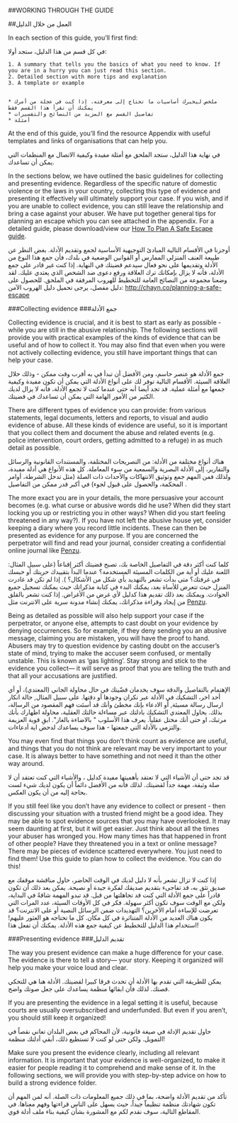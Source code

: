 ##WORKING THROUGH THE GUIDE

##العمل من خلال الدليل

In each section of this guide, you’ll first find:

في كل قسم من هذا الدليل، ستجد أولا:

    1. A summary that tells you the basics of what you need to know. If you are in a hurry you can just read this section.
    2. Detailed section with more tips and explanation
    3. A template or example


    * ملخص ليخبرك أساسيات ما تحتاج إلى معرفته. إذا كنت في عجلة من أمرك يمكنك أن تقرأ هذا القسم فقط
    * تفاصيل القسم مع المزيد من النصائح والتفسيرات
    * أمثلة
    
At the end of this guide, you’ll find the resource Appendix with useful templates and links of organisations that can help you.

في نهاية هذا الدليل، ستجد الملحق مع أمثلة مفيدة وكيفية الاتصال مع المنظمات التي يمكن أن تساعدك.

In the sections below, we have outlined the basic guidelines for collecting and presenting evidence. Regardless of the specific nature of domestic violence or the laws in your country, collecting this type of evidence and presenting it effectively will ultimately support your case. If you wish, and if you are unable to collect evidence, you can still leave the relationship and bring a case against your abuser. We have put together general tips for planning an escape which you can see attached in the appendix. For a detailed guide, please download/view our [How To Plan A Safe Escape guide](http://chayn.co/planning-a-safe-escape).

 أوجزنا في الأقسام التالية المبادئ التوجيهية الأساسية لجمع وتقديم الأدلة. بغض النظر عن طبيعة العنف المنزلي الممارس أو القوانين الوضعية  في بلدك، فأن جمع هذا النوع من الأدلة وتقديمها على نحو فعال سيدعم قضيتك في النهاية. إذا كنت غير قادر على جمع الأدلة، فأنه لا يزال بإمكانك ترك العلاقة ورفع دعوى ضد الشخص الذي يعتدي عليك. لقد وضعنا مجموعة من النصائح العامة للتخطيط للهروب المرفقة في الملحق. للحصول على دليل مفصل، يرجى تحميل دليل الهروب الآمن: http://chayn.co/planning-a-safe-escape
 
 ###Collecting evidence
 ###جمع الأدلة
 
Collecting evidence is crucial, and it is best to start as early as possible - while you are still in the abusive relationship. The following sections will provide you with practical examples of the kinds of evidence that can be useful and of how to collect it. You may also find that even when you were not actively collecting evidence, you still have important things that can help your case.
 
جمع الأدلة هو عنصر حاسم، ومن الأفضل أن تبدأ في به أقرب وقت ممكن - وذلك خلال العلاقة السيئة. الأقسام التالية توفر لك على أنواع الأدلة التي يمكن أن تكون مفيدة وكيفية جمعها مع أمثلة عملية. قد تجد أيضا أنه حتى عندما كنت لا تجمع الأدلة، فأنه لا يزال لديك الكثير من الأمور الهامة التي يمكن أن تساعدك في قضيتك.

There are different types of evidence you can provide: from various statements, legal documents, letters and reports, to visual and audio evidence of abuse. All these kinds of evidence are useful, so it is important that you collect them and document the abuse and related events (e.g. police intervention, court orders, getting admitted to a refuge) in as much detail as possible.

هناك أنواع مختلفة من الأدلة: من التصريحات المختلفة، والمستندات القانونية والرسائل والتقارير، إلى الأدلة البصرية والسمعية من سوء المعاملة. كل هذه الأنواع هي أدلة مفيدة، ولذلك فمن المهم جمع وتوثيق الانتهاكات والأحداث ذات الصلة (مثل تدخل الشرطة، أوامر المحكمة، والحصول على قبول لجوء) في أكبر قدر ممكن من التفاصيل .

The more exact you are in your details, the more persuasive your account becomes (e.g. what curse or abusive words did he use? When did they start locking you up or restricting you in other ways? When did you start feeling threatened in any way?). If you have not left the abusive house yet, consider keeping a diary where you record little incidents. These can then be presented as evidence for any purpose. If you are concerned the perpetrator will find and read your journal, consider creating a confidential online journal like [Penzu](https://penzu.com/).

كلما كنت أكثر دقة في التفاصيل الخاصة بك، تصبح قضيتك أكثر إقناعاً (على سبيل المثال:  اللعنة عليك أو أية من الكلمات المسيئة المستخدمة؟ عندما البدأ بتقييدك حريتك أو حبسك في غرفتك؟ متى بدأت تشعر بالتهديد بأي شكل من الأشكال؟ ). إذا لم تكن قد غادرت المنزل حيث تتعرض للأساة بعد، يمكنك البدء في كتابة مذكراتك حيث يمكنك تسجيل جميع الحوادث. ويمكنك بعد ذلك تقديم هذا كدليل لأي غرض من الأغراض. إذا كنت تشعر بالقلق من إيجاد وقراءة مذكراتك، يمكنك إنشاء مدونة سرية على الانترنت مثل [Penzu](https://penzu.com/).

Being as detailed as possible will also help support your case if the perpetrator, or anyone else, attempts to cast doubt on your evidence by denying occurrences. So for example, if they deny sending you an abusive message, claiming you are mistaken, you will have the proof to hand. Abusers may try to question evidence by casting doubt on the accuser’s state of mind, trying to make the accuser seem confused, or mentally unstable. This is known as ‘gas lighting’. Stay strong and stick to the evidence you collect— it will serve as proof that you are telling the truth and that all your accusations are justified.

الإهتمام بالتفاصيل والدقة سوف يخدمان قضّيتك في حال محاولة الجاني (المعتدي)، أو أي أحد اخر، التشكيك في الأدلة عبر نكران وجودها أو دقتها. على سبيل المثال, حالة انكار ارسال رسالة مسيئة, أو الادعاء بإنك مخطئ وأنك قد أسئت فهم المقصود من الرسالة، بذلك. يحاول المعتدي التشكيك بادلتك عبر مساءلة حالتك العقلية، محاولة اظهارك بأنك مرتبك، او حتى أنك مختل عقلياً. يعرف هذا  الأسلوب " بالاضاءة بالغاز". ابقِ قوية العزيمة والتزمي بالأدلة التي جمعتها - هذا سوف يساعدك لدحض اية أدعاءات.

You may even find that things you don’t think count as evidence are useful, and things that you do not think are relevant may be very important to your case. It is always better to have something and not need it than the other way around.

قد تجد حتى أن الأشياء التي لا تعتقد بأهميتها مفيدة كدليل ، والأشياء التي كنت تعتقد أن لا صلة وثيقة، مهمة جداً لقضيتك. لذلك فأنه من الأفضل دائماً أن يكون لديك شيء لست بحاجة إليه من أن يكون العكس.

If you still feel like you don’t have any evidence to collect or present - then discussing your situation with a trusted friend might be a good idea. They may be able to spot evidence sources that you may have overlooked. It may seem daunting at first, but it will get easier. Just think about all the times your abuser has wronged you. How many times has that happened in front of other people? Have they threatened you in a text or online message? There may be pieces of evidence scattered everywhere. You just need to find them! Use this guide to plan how to collect the evidence. You can do this!

إذا كنت لا تزال تشعر بأنه لا دليل لديك في الوقت الحاضر، حاول مناقشة موقفك مع صديق تثق به، قد تفاجىء بتقديم صديقك  لفكرة جيدة أو نصيحة. يمكن بعد ذلك أن تكون قادراً على جمع الأدلة التي كنت قد تجاهلتها من قبل. قد تبدو المهمة شاقةً في البداية، ولكن مع الوقت سوف تكون أكثر سهولة. فكر في كل الأوقات السيئة، عدد المرات التي تعرضت للإساءة  أمام الآخرين؟ التهديدات ضمن الرسائل النصية أو على الانترنت؟
 قد يكون هناك العديد من الأدلة المتناثرة في كل مكان. كل ما تحتاجه هو العثور عليهم! استخدام هذا الدليل للتخطيط عن كيفية جمع هذه الأدلة. يمكنك أن تفعل هذا!
 
 ###Presenting evidence
 ###تقديم الدليل

The way you present evidence can make a huge difference for your case. The evidence is there to tell a story— your story. Keeping it organized will help you make your voice loud and clear.

يمكن للطريقة التي تقدم بها الأدلة أن تحدث فرقا كبيرا لقضيتك. الأدلة هنا هي للتحكي قصتك. لذلك فأن ابقائها منظمة يساعدك على جعل صوتك واضح.

If you are presenting the evidence in a legal setting it is useful, because courts are usually oversubscribed and underfunded. But even if you aren’t, you should still keep it organized!

حاول  تقديم الإدلة في صيغة قانونية، لأن المحاكم في بعض البلدان تعاني نقصاً في التمويل. ولكن حتى لو كنت لا تستطيع ذلك، أبقي أدلتك منظمة!

Make sure you present the evidence clearly, including all relevant information. It is important that your evidence is well-organized, to make it easier for people reading it to comprehend and make sense of it. In the following sections, we will provide you with step-by-step advice on how to build a strong evidence folder.

تأكد من تقديم الأدلة واضحة، بما في ذلك جميع المعلومات ذات الصلة. أنه لمن المهم أن تكون شهادتك منظمة تنظيماّ جيداً، حيث يسهل على الناس قراءتها وفهم معناها. في المقاطع التالية، سوف نقدم لكم مع المشورة بشأن كيفية بناء ملف أدلة قوي.
